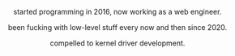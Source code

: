 <div align="center">

  started programming in 2016, now working as a web engineer.
  
  been fucking with low-level stuff every now and then since 2020.

  compelled to kernel driver development.
  
</div>
